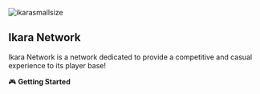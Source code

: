 ![ikarasmallsize](https://github.com/Ikaranetwork/.github/assets/88911282/c594f1d5-805e-43ed-a0b6-b713acd3fe42)

##              						 Ikara Network

Ikara Network is a network dedicated to provide a competitive and casual experience to its player base!


🎮 **Getting Started**
<!--

🙋‍♀️ A short introduction - what is your organization all about?
🌈 Contribution guidelines - how can the community get involved?
👩‍💻 Useful resources - where can the community find your docs? Is there anything else the community should know?
🍿 Fun facts - what does your team eat for breakfast?
🧙 Remember, you can do mighty things with the power of [Markdown](https://docs.github.com/github/writing-on-github/getting-started-with-writing-and-formatting-on-github/basic-writing-and-formatting-syntax)
-->
